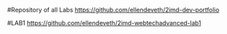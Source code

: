 #Repository of all Labs
https://github.com/ellendeveth/2imd-dev-portfolio 


#LAB1
https://github.com/ellendeveth/2imd-webtechadvanced-lab1

